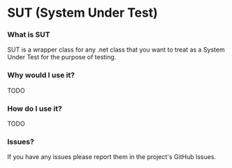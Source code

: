 # SUT (System Under Test)

### What is SUT
SUT is a wrapper class for any .net class that you want to treat as a System Under Test for the purpose of testing.

### Why would I use it?
TODO

### How do I use it?
TODO

### Issues?
If you have any issues please report them in the project's GitHub Issues.
